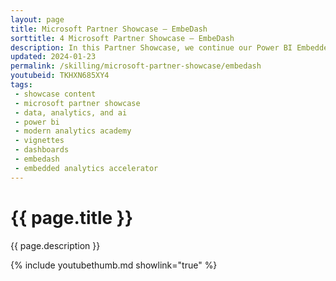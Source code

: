 ```yaml
---
layout: page
title: Microsoft Partner Showcase — EmbeDash
sorttitle: 4 Microsoft Partner Showcase — EmbeDash
description: In this Partner Showcase, we continue our Power BI Embedded series with the team from iLink discussing their solution, EmbeDash. EmbeDash allows software vendors to easily incorporate Power BI analytics directly into their solutions, increasing the functionality of Power BI Embedded and reducing the implementation time.
updated: 2024-01-23
permalink: /skilling/microsoft-partner-showcase/embedash
youtubeid: TKHXN685XY4
tags: 
 - showcase content
 - microsoft partner showcase
 - data, analytics, and ai
 - power bi
 - modern analytics academy
 - vignettes
 - dashboards
 - embedash
 - embedded analytics accelerator
---
```


# {{ page.title }}

{{ page.description }}

{% include youtubethumb.md showlink="true" %}